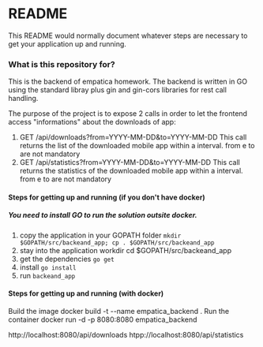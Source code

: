 # README #
This README would normally document whatever steps are necessary to get your application up and running.

### What is this repository for? ###
This is the backend of empatica homework. 
The backend is written in GO using the standard libray plus gin and gin-cors libraries for rest call handling. 

The purpose of the project is to expose 2 calls in order to let the frontend access "informations" about the downloads of app: 
1. GET /api/downloads?from=YYYY-MM-DD&to=YYYY-MM-DD
This call returns the list of the downloaded mobile app within a interval. from e to are not mandatory 
2. GET /api/statistics?from=YYYY-MM-DD&to=YYYY-MM-DD
This call returns the statistics of the downloaded mobile app within a interval. from e to are not mandatory

#### Steps for getting up and running (if you don't have docker)

##### You need to install GO to run the solution outsite docker.   

1. copy the application in your GOPATH folder
`mkdir $GOPATH/src/backeand_app;
cp . $GOPATH/src/backeand_app`
2. stay into the application workdir
cd $GOPATH/src/backeand_app
3. get the dependencies
`go get`
4. install
`go install`
5. run
`backeand_app`

#### Steps for getting up and running (with docker)
Build the image
docker build -t --name empatica_backend . 
Run the container
docker run -d -p 8080:8080 empatica_backend

http://localhost:8080/api/downloads
htpp://localhost:8080/api/statistics